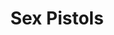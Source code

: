 ---
title: "Sex Pistols"
summary: "The most famous band of the late 70s British punk scene. Their rebellious image combined with a commercial sound created some of the most memorable moments of the 70s - both musical and otherwise. Line-up: Johnny Rotten , Steve Jones , Glen Matlock and Paul Cook . In February 1977, Matlock was replaced by Sid Vicious . The band effectively split up after their 1978 US tour, although Jones and Cook continued to record under the name for another year or so. The original line-up reformed in 1996 for a series of concert tours, and has played live shows off and on since then, and released live recordings. For copyrights to the band, see ."
image: "sex-pistols.jpg"
apple_music_artist_url: "https://music.apple.com/gb/artist/sex-pistols/3184277"
wikipedia_url: "none"
---